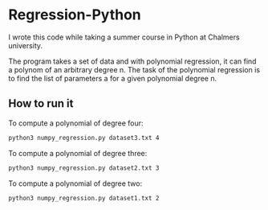 # Regression-Python
I wrote this code while taking a summer course in Python at Chalmers university.

The program takes a set of data and with polynomial regression, it can find a polynom of an arbitrary degree n. The task of the polynomial regression is to find the list of parameters a for a given polynomial degree n. 

## How to run it

To compute a polynomial of degree four: 
```bash
python3 numpy_regression.py dataset3.txt 4
```

To compute a polynomial of degree three: 
```bash
python3 numpy_regression.py dataset2.txt 3
```

To compute a polynomial of degree two: 
```bash
python3 numpy_regression.py dataset1.txt 2
```


